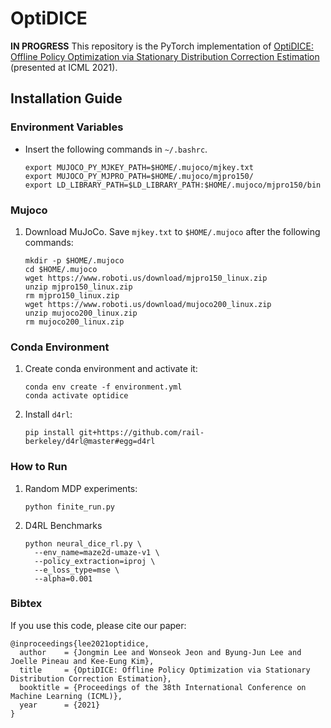 # OptiDICE

<b> IN PROGRESS</b>
This repository is the PyTorch implementation of [OptiDICE: Offline Policy Optimization via Stationary Distribution Correction Estimation](https://arxiv.org/abs/2106.10783) (presented at ICML 2021).

## Installation Guide

### Environment Variables
- Insert the following commands in `~/.bashrc`.
    ```
    export MUJOCO_PY_MJKEY_PATH=$HOME/.mujoco/mjkey.txt
    export MUJOCO_PY_MJPRO_PATH=$HOME/.mujoco/mjpro150/
    export LD_LIBRARY_PATH=$LD_LIBRARY_PATH:$HOME/.mujoco/mjpro150/bin
    ```

### Mujoco
1. Download MuJoCo. Save `mjkey.txt` to `$HOME/.mujoco` after the following commands:
     ``` 
     mkdir -p $HOME/.mujoco
     cd $HOME/.mujoco
     wget https://www.roboti.us/download/mjpro150_linux.zip
     unzip mjpro150_linux.zip
     rm mjpro150_linux.zip
     wget https://www.roboti.us/download/mujoco200_linux.zip
     unzip mujoco200_linux.zip
     rm mujoco200_linux.zip
     ```

### Conda Environment
1. Create conda environment and activate it:
     ```
     conda env create -f environment.yml
     conda activate optidice
     ```

2. Install `d4rl`:
     ```
     pip install git+https://github.com/rail-berkeley/d4rl@master#egg=d4rl
     ```

### How to Run
1. Random MDP experiments:
     ```
     python finite_run.py
     ```

2. D4RL Benchmarks
     ```
     python neural_dice_rl.py \
       --env_name=maze2d-umaze-v1 \
       --policy_extraction=iproj \
       --e_loss_type=mse \
       --alpha=0.001
     ```


### Bibtex

If you use this code, please cite our paper:
```
@inproceedings{lee2021optidice,
  author    = {Jongmin Lee and Wonseok Jeon and Byung-Jun Lee and Joelle Pineau and Kee-Eung Kim},
  title     = {OptiDICE: Offline Policy Optimization via Stationary Distribution Correction Estimation},
  booktitle = {Proceedings of the 38th International Conference on Machine Learning (ICML)},
  year      = {2021}
}
```

